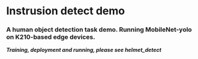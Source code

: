 # Instrusion detect demo

### A human object detection task demo. Running MobileNet-yolo on K210-based edge devices.

***Training, deployment and running, please see helmet_detect***